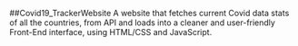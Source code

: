 ##Covid19_TrackerWebsite
A website that fetches current Covid data stats of all the countries, from API and loads into a cleaner and user-friendly Front-End interface, using HTML/CSS and JavaScript.

